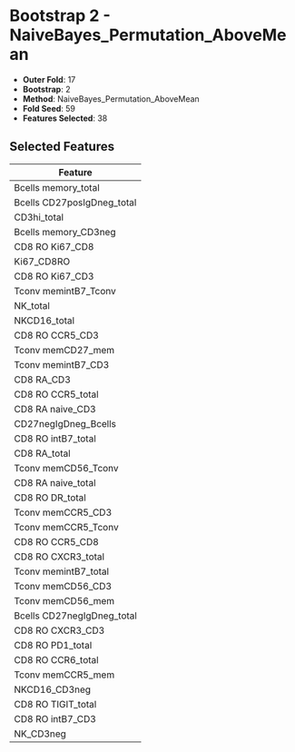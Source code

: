 # Bootstrap 2 - NaiveBayes_Permutation_AboveMean

- **Outer Fold**: 17
- **Bootstrap**: 2
- **Method**: NaiveBayes_Permutation_AboveMean
- **Fold Seed**: 59
- **Features Selected**: 38

## Selected Features

| Feature |
|---------|
| Bcells memory_total |
| Bcells CD27posIgDneg_total |
| CD3hi_total |
| Bcells memory_CD3neg |
| CD8 RO Ki67_CD8 |
| Ki67_CD8RO |
| CD8  RO Ki67_CD3 |
| Tconv memintB7_Tconv |
| NK_total |
| NKCD16_total |
| CD8 RO CCR5_CD3 |
| Tconv memCD27_mem |
| Tconv memintB7_CD3 |
| CD8 RA_CD3 |
| CD8 RO CCR5_total |
| CD8 RA naive_CD3 |
| CD27negIgDneg_Bcells |
| CD8 RO intB7_total |
| CD8 RA_total |
| Tconv memCD56_Tconv |
| CD8 RA naive_total |
| CD8 RO DR_total |
| Tconv memCCR5_CD3 |
| Tconv memCCR5_Tconv |
| CD8 RO CCR5_CD8 |
| CD8 RO CXCR3_total |
| Tconv memintB7_total |
| Tconv memCD56_CD3 |
| Tconv memCD56_mem |
| Bcells CD27negIgDneg_total |
| CD8 RO CXCR3_CD3 |
| CD8 RO PD1_total |
| CD8 RO CCR6_total |
| Tconv memCCR5_mem |
| NKCD16_CD3neg |
| CD8 RO TIGIT_total |
| CD8 RO intB7_CD3 |
| NK_CD3neg |

